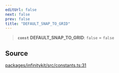 ```yaml
---
editUrl: false
next: false
prev: false
title: "DEFAULT_SNAP_TO_GRID"
---
```


> **`const`** **DEFAULT\_SNAP\_TO\_GRID**: `false` = `false`

## Source

[packages/infinitykit/src/constants.ts:31](https://github.com/nodenogg-in/alpha-p2p/blob/1896b55/packages/infinitykit/src/constants.ts#L31)
